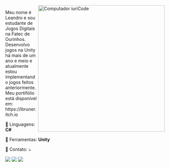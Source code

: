 <img src="https://raw.githubusercontent.com/MicaelliMedeiros/micaellimedeiros/master/image/computer-illustration.png" min-width="400px" max-width="400px" width="400px" align="right" alt="Computador iuriCode">

<p align="left"> 
  Meu nome é Leandro e sou estudante de Jogos Digitais na Fatec de Ourinhos. Desenvolvo jogos na Unity há mais de um ano e meio e atualmente estou implementando jogos feitos anteriormente. Meu portifólio está disponível em: https://lbruner.itch.io
</p>

<p align="left">
  🦄 Linguagens: <strong>C#</strong>
</p>

<p align="left">
  💼 Ferramentas: <strong>Unity</strong>
</p>

<p align="left">
  💌 Contato: ⤵️
</p>

  <a href="https://www.linkedin.com/in/leandro-bruner-a887361b8/" target="blank" alt="Linkedin">
  <img src="https://img.shields.io/badge/-Linkedin-0e76a8?style=flat-square&logo=Linkedin&logoColor=white&link=https://www.linkedin.com/in/leandro-bruner-a887361b8/" /></a>

  <a href="https://api.whatsapp.com/send?1=pt_BR&phone=5514997845495" target="blank" alt="WhatsApp">
  <img src="https://img.shields.io/badge/-WhatsApp-25d366?style=flat-square&labelColor=25d366&logo=whatsapp&logoColor=white&link=https://api.whatsapp.com/send?1=pt_BR&phone=5514997845495"/></a>

  <a href="https://www.facebook.com/leandro.bruner.17/" target="blank" alt="Facebook">
  <img src="https://img.shields.io/badge/-Facebook-3b5998?style=flat-square&labelColor=3b5998&logo=facebook&logoColor=white&link=https://www.facebook.com/leandro.bruner.17/"/></a>

